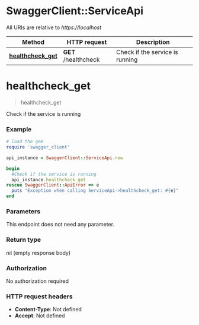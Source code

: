 # SwaggerClient::ServiceApi

All URIs are relative to *https://localhost*

Method | HTTP request | Description
------------- | ------------- | -------------
[**healthcheck_get**](ServiceApi.md#healthcheck_get) | **GET** /healthcheck | Check if the service is running


# **healthcheck_get**
> healthcheck_get

Check if the service is running

### Example
```ruby
# load the gem
require 'swagger_client'

api_instance = SwaggerClient::ServiceApi.new

begin
  #Check if the service is running
  api_instance.healthcheck_get
rescue SwaggerClient::ApiError => e
  puts "Exception when calling ServiceApi->healthcheck_get: #{e}"
end
```

### Parameters
This endpoint does not need any parameter.

### Return type

nil (empty response body)

### Authorization

No authorization required

### HTTP request headers

 - **Content-Type**: Not defined
 - **Accept**: Not defined



